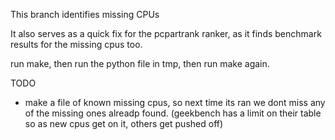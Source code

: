 This branch identifies missing CPUs

It also serves as a quick fix for the pcpartrank ranker, as it finds benchmark results for the missing cpus too.

run make, then run the python file in tmp, then run make again.

TODO
* make a file of known missing cpus, so next time its ran we dont miss any of the missing ones alreadp found. (geekbench has a limit on their table so as new cpus get on it, others get pushed off)